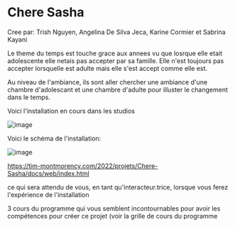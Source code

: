 # Chere Sasha

Cree par: 
Trish Nguyen,
Angelina De Silva Jeca,
Karine Cormier et
Sabrina Kayani


Le theme du temps est touche grace aux annees vu que losrque elle etait adolescente elle netais pas accepter par sa famille. Elle n'est toujours pas accepter lorsquelle est adulte mais elle s'est accept comme elle est.


Au niveau de l'ambiance, ils sont aller chercher une ambiance d'une chambre d'adolescant et une chambre d'adulte pour illuster le changement dans le temps.


Voici l'installation en cours dans les studios 

![image](https://user-images.githubusercontent.com/89648302/157365961-f1e3969d-bfae-4b70-b10d-aec167081383.png)



Voici le schéma de l'installation:

![image](https://user-images.githubusercontent.com/89648302/157366654-03bc4af4-afb6-43a2-a248-31f84085bfef.png)

https://tim-montmorency.com/2022/projets/Chere-Sasha/docs/web/index.html



ce qui sera attendu de vous, en tant qu'interacteur.trice, lorsque vous ferez l'expérience de l'installation

3 cours du programme qui vous semblent incontournables pour avoir les compétences pour créer ce projet (voir la grille de cours du programme

